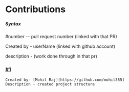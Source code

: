 # Contributions

##### Syntax 
#number  -- pull request number (linked with that PR)

Created by  - userName (linked with github account)

description - (work done through in that pr)



### [#1](https://github.com/jatinverma14/My-Portfolio/pull/1)
    Created by- [Mohit Raj][https://github.com/mohit355]
    Description - created project structure
